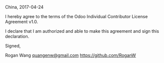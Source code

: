 China, 2017-04-24

I hereby agree to the terms of the Odoo Individual Contributor License
Agreement v1.0.

I declare that I am authorized and able to make this agreement and sign this
declaration.

Signed,

Rogan Wang quangenw@gmail.com https://github.com/RoganW

